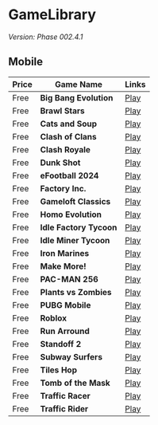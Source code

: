 # GameLibrary
*Version: Phase 002.4.1*

## Mobile

| Price | Game Name | Links |
| ----- | --------- | ----- |
| Free | **Big Bang Evolution** | [Play](https://play.google.com/store/apps/details?id=com.azurgames.bomb)
| Free | **Brawl Stars** | [Play](https://play.google.com/store/apps/details?id=com.supercell.brawlstars)
| Free | **Cats and Soup** | [Play](https://play.google.com/store/apps/details?id=com.hidea.cat)
| Free | **Clash of Clans** | [Play](https://play.google.com/store/apps/details?id=com.supercell.clashofclans)
| Free | **Clash Royale** | [Play](https://play.google.com/store/apps/details?id=com.supercell.clashroyale)
| Free | **Dunk Shot** | [Play](https://play.google.com/store/apps/details?id=com.ketchapp.dunkshot)
| Free | **eFootball 2024** | [Play](https://play.google.com/store/apps/details?id=jp.konami.pesam)
| Free | **Factory Inc.** | [Play](https://play.google.com/store/apps/details?id=com.playhardlab.factory)
| Free | **Gameloft Classics** | [Play](https://play.google.com/store/apps/details?id=com.gameloft.android.ANMP.GloftGLCL)
| Free | **Homo Evolution** | [Play](https://play.google.com/store/apps/details?id=com.azurinteractive.humanevolution)
| Free | **Idle Factory Tycoon** | [Play](https://play.google.com/store/apps/details?id=com.fluffyfairygames.idlefactorytycoon)
| Free | **Idle Miner Tycoon** | [Play](https://play.google.com/store/apps/details?id=com.fluffyfairygames.idleminertycoon)
| Free | **Iron Marines** | [Play](https://play.google.com/store/apps/details?id=com.ironhidegames.android.ironmarines)
| Free | **Make More!** | [Play](https://play.google.com/store/apps/details?id=com.fingersoft.makemore)
| Free | **PAC-MAN 256** | [Play](https://play.google.com/store/apps/details?id=eu.bandainamcoent.pacman256)
| Free | **Plants vs Zombies** | [Play](https://play.google.com/store/apps/details?id=com.ea.game.pvzfree_row)
| Free | **PUBG Mobile** | [Play](https://play.google.com/store/apps/details?id=com.tencent.ig)
| Free | **Roblox** | [Play](https://play.google.com/store/apps/details?id=com.roblox.client)
| Free | **Run Arround** | [Play](https://play.google.com/store/apps/details?id=com.crazylabs.run.arena)
| Free | **Standoff 2** | [Play](https://play.google.com/store/apps/details?id=com.axlebolt.standoff2)
| Free | **Subway Surfers** | [Play](https://play.google.com/store/apps/details?id=com.kiloo.subwaysurf)
| Free | **Tiles Hop** | [Play](https://play.google.com/store/apps/details?id=com.amanotes.beathopper)
| Free | **Tomb of the Mask** | [Play](https://play.google.com/store/apps/details?id=com.playgendary.tom)
| Free | **Traffic Racer** | [Play](https://play.google.com/store/apps/details?id=com.skgames.trafficracer)
| Free | **Traffic Rider** | [Play](https://play.google.com/store/apps/details?id=com.skgames.trafficrider)
